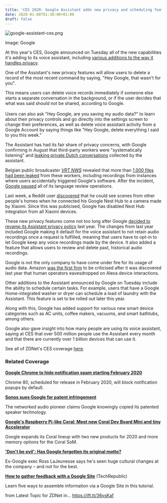 ```yaml
---
title: 'CES 2020: Google Assistant adds new privacy and scheduling features'
date: 2020-01-08T01:38:00+01:00
draft: false
---
```


![google-assistant-ces.png](https://zdnet4.cbsistatic.com/hub/i/2020/01/07/8e6d0b83-09fe-4d2f-831d-8b81de3a900f/google-assistant-ces.png)

Image: Google

At this year's CES, Google announced on Tuesday all of the new capabilities it's adding to its voice assistant, including [various additions to the way it handles privacy](https://www.youtube.com/watch?time_continue=88&v=ZaqZcDOoi-8&feature=emb_title).

One of the Assistant's new privacy features will allow users to delete a record of the most recent command by saying, "Hey Google, that wasn't for you". 

This means users can delete voice records immediately if someone else starts a separate conversation in the background, or if the user decides that what was said should not be shared, according to Google.  
   
Users can also ask "Hey Google, are you saving my audio data?" to learn about their privacy controls and go directly into the settings screen to change their preferences, as well as delete voice assistant activity from a Google Account by saying things like "Hey Google, delete everything I said to you this week."

The Assistant has had its fair share of privacy concerns, with Google confirming in August that third-party workers were "systematically listening" and [leaking private Dutch conversations](https://www.zdnet.com/article/apple-google-weve-stopped-listening-to-your-private-siri-assistant-chat-for-now/) collected by the assistant. 

Belgian public broadcaster [_VRT NWS_](https://www.vrt.be/vrtnws/en/2019/07/10/google-employees-are-eavesdropping-even-in-flemish-living-rooms/) revealed that more than [1,000 files had been leaked](https://www.zdnet.com/article/google-says-leaked-assistant-recordings-are-a-violation-of-data-security-policies/) from these workers, including recordings from instances where users accidentally triggered Google's software. After the incident, [Google paused](https://www.cnet.com/news/google-temporarily-banned-from-listening-to-voice-recordings-in-the-eu/) all of its language review operations. 

Last week, a Reddit user [discovered](https://www.zdnet.com/article/google-kills-xiaomi-nest-integration-after-user-gets-images-from-strangers/) that he could see scenes from other people's homes when he connected his Google Nest Hub to a camera made by Xiaomi. Since this was publicised, Google has disabled Nest Hub integration from all Xiaomi devices.

These new privacy features come not too long after Google [decided to revamp its Assistant privacy policy](https://www.zdnet.com/article/google-revamps-privacy-policy-to-give-users-more-control-over-assistant-voice-recordings/) last year. The changes from last year included Google making it default for the voice assistant to not retain audio recordings once a request is fulfilled, meaning that users have to opt-in to let Google keep any voice recordings made by the device. It also added a feature that allows users to review and delete past, historical audio recordings.

Google is not the only company to have come under fire for its usage of audio data. Amazon [was the first firm](https://www.zdnet.com/article/amazon-employees-are-listening-in-to-your-conversations-with-alexa/) to be criticised after it was discovered last year that human operators eavesdropped on Alexa device interactions. 

Other additions to the Assistant announced by Google on Tuesday include the ability to schedule certain tasks. For example, users that have a Google Home-integrated washer or dryer can schedule a load of laundry with the Assistant. This feature is set to be rolled out later this year.

Along with this, Google has added support for various new smart device categories such as AC units, coffee makers, vacuums, and smart bathtubs, among others.

Google also gave insight into how many people are using its voice assistant, saying at CES that over 500 million people use the Assistant every month and that there are currently over 1 billion devices that can use it. 

See all of ZDNet's CES coverage [here](https://www.zdnet.com/topic/ces/).

### Related Coverage

**[Google Chrome to hide notification spam starting February 2020](https://www.zdnet.com/article/google-chrome-to-hide-notification-spam-starting-february-2020/)**

Chrome 80, scheduled for release in February 2020, will block notification popups by default.

**[Sonos sues Google for patent infringement](https://www.zdnet.com/article/sonos-sues-google-for-patent-infringement/)**

The networked audio pioneer claims Google knowingly copied its patented speaker technology.

**[Google's Raspberry Pi-like Coral: Meet new Coral Dev Board Mini and tiny Accelerator](https://www.zdnet.com/article/googles-raspberry-pi-like-coral-meet-new-coral-dev-board-mini-and-tiny-accelerator/)**

Google expands its Coral lineup with two new products for 2020 and more memory options for the Coral SoM.

**['Don't be evil': Has Google forgotten its original motto?](https://www.zdnet.com/article/dont-be-evil-has-google-forgotten-its-original-motto/)**

Ex-Google exec Ross LaJeunesse says he's seen huge cultural changes at the company – and not for the best.

**[How to gather feedback with a Google Site](https://www.techrepublic.com/article/5-ways-to-gather-feedback-with-a-google-site/)** (TechRepublic)

Learn five ways to assemble information via a Google Site in this tutorial.

  
  
from Latest Topic for ZDNet in... https://ift.tt/36ysKaf